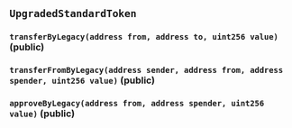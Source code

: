 ## `UpgradedStandardToken`






### `transferByLegacy(address from, address to, uint256 value)` (public)





### `transferFromByLegacy(address sender, address from, address spender, uint256 value)` (public)





### `approveByLegacy(address from, address spender, uint256 value)` (public)









